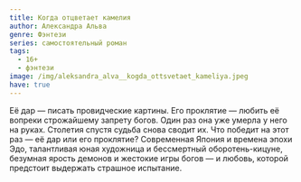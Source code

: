 ```yaml
---
title: Когда отцветает камелия
author: Александра Альва
genre: Фэнтези
series: самостоятельный роман
tags:
  - 16+
  - фэнтези
image: /img/aleksandra_alva__kogda_ottsvetaet_kameliya.jpeg
have: true
---
```

Её дар — писать провидческие картины. Его проклятие — любить её вопреки строжайшему запрету богов. Один раз она уже умерла у него на руках. Столетия спустя судьба снова сводит их. Что победит на этот раз — её дар или его проклятие? Современная Япония и времена эпохи Эдо, талантливая юная художница и бессмертный оборотень-кицуне, безумная ярость демонов и жестокие игры богов — и любовь, которой предстоит выдержать страшное испытание.
